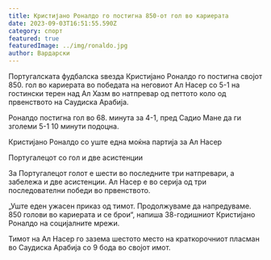 ```yaml
---
title: Кристијано Роналдо го постигна 850-от гол во кариерата
date: 2023-09-03T16:51:55.590Z
category: спорт
featured: true
featuredImage: ../img/ronaldo.jpg
author: Вардарски
---
```

Португалската фудбалска ѕвезда Кристијано Роналдо го постигна својот 850. гол во кариерата во победата на неговиот Ал Насер со 5-1 на гостински терен над Ал Хазм во натпревар од петтото коло од првенството на Саудиска Арабија.

Роналдо постигна гол во 68. минута за 4-1, пред Садио Мане да ги зголеми 5-1 10 минути подоцна.

Кристијано Роналдо со уште една моќна партија за Ал Насер

Португалецот со гол и две асистенции

За Португалецот голот е шести во последните три натпревари, а забележа и две асистенции. Ал Насер е во серија од три последователни победи во првенството.

„Уште еден ужасен приказ од тимот. Продолжуваме да напредуваме. 850 голови во кариерата и се брои“, напиша 38-годишниот Кристијано Роналдо на социјалните мрежи.

Тимот на Ал Насер го зазема шестото место на краткорочниот пласман во Саудиска Арабија со 9 бода во својот имот.